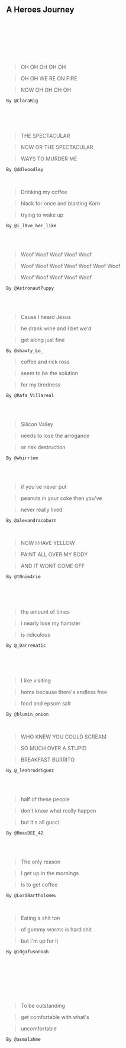  A Heroes Journey
-----------------

<br />
<br />
<br />
<br />
<br />
<br />

> OH OH OH OH OH

> OH OH WE RE ON FIRE

> NOW OH OH OH OH

    By @ClaraRig


<br />
<br />
<br />



> THE SPECTACULAR

> NOW OR THE SPECTACULAR

> WAYS TO MURDER ME

    By @ddlwoodley


<br />




> Drinking my coffee

> black for once and blasting Korn

> trying to wake up

    By @i_l0ve_her_like


<br />
<br />




> Woof Woof Woof Woof Woof

> Woof Woof Woof Woof Woof Woof Woof

> Woof Woof Woof Woof Woof

    By @AstronautPuppy


<br />
<br />




> Cause I heard Jesus

> he drank wine and I bet we'd

> get along just fine

    By @shawty_Lo_





> coffee and rick ross

> seem to be the solution

> for my tiredness

    By @Rafa_Villareal


<br />
<br />



> Silicon Valley

> needs to lose the arrogance

> or risk destruction

    By @whirrtom


<br />
<br />



> if you've never put

> peanuts in your coke then you've

> never really lived

    By @alexandracoburn


<br />



> NOW I HAVE YELLOW

> PAINT ALL OVER MY BODY

> AND IT WONT COME OFF

    By @t0nim4rie


<br />
<br />
<br />



> the amount of times

> i nearly lose my hamster

> is ridiculous

    By @_Darrenatic


<br />
<br />
<br />



> I like visiting

> home because there's endless free

> food and epsom salt

    By @blumin_onion


<br />



> WHO KNEW YOU COULD SCREAM

> SO MUCH OVER A STUPID

> BREAKFAST BURRITO

    By @_leahrodriguez


<br />
<br />



> half of these people

> don't know what really happen

> but it's all gucci

    By @BeauDEE_42


<br />
<br />



> The only reason

> I get up in the mornings

> is to get coffee

    By @LordBartholomeu


<br />



> Eating a shit ton

> of gummy worms is hard shit

> but I'm up for it

    By @idgafusnnoah


<br />
<br />
<br />

<br />
<br />
<br />

> To be outstanding

> get comfortable with what's

> uncomfortable

    By @asmalahme



